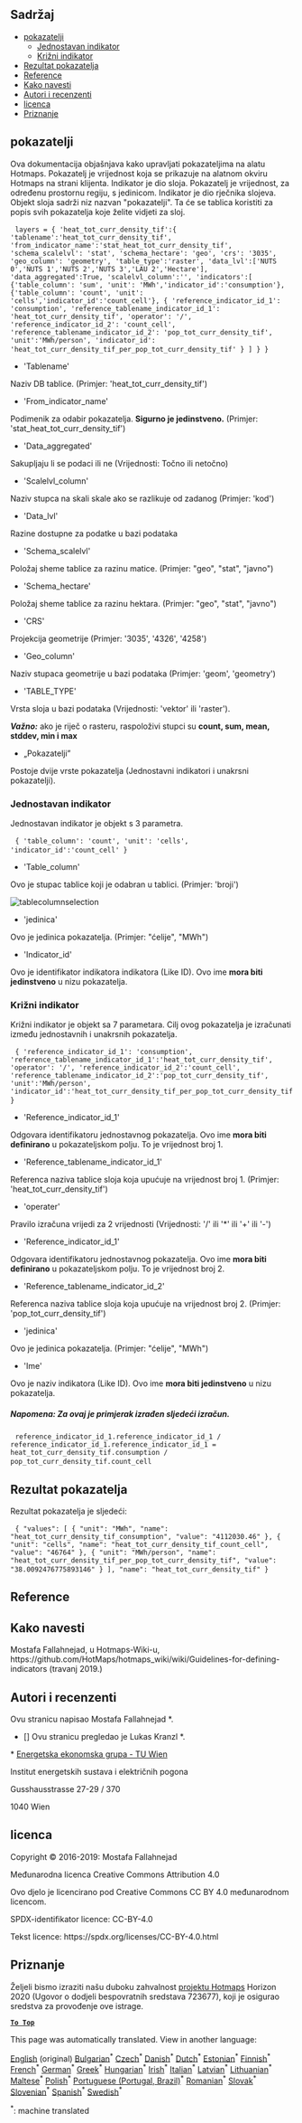 <h2> Sadržaj </h2><ul><li> <a href="#Indicators">pokazatelji</a> <ul><li> <a href="#Simple-indicator">Jednostavan indikator</a> </li><li> <a href="#Cross-indicator">Križni indikator</a> </li></ul></li><li> <a href="#Indicator-result">Rezultat pokazatelja</a> </li><li> <a href="#references">Reference</a> </li><li> <a href="#how-to-cite">Kako navesti</a> </li><li> <a href="#authors-and-reviewers">Autori i recenzenti</a> </li><li> <a href="#license">licenca</a> </li><li> <a href="#acknowledgement">Priznanje</a> </li></ul><h2> pokazatelji </h2><p> Ova dokumentacija objašnjava kako upravljati pokazateljima na alatu Hotmaps. Pokazatelj je vrijednost koja se prikazuje na alatnom okviru Hotmaps na strani klijenta. Indikator je dio sloja. Pokazatelj je vrijednost, za određenu prostornu regiju, s jedinicom. Indikator je dio rječnika slojeva. Objekt sloja sadrži niz nazvan &quot;pokazatelji&quot;. Ta će se tablica koristiti za popis svih pokazatelja koje želite vidjeti za sloj. </p><pre> <code>layers = { &#39;heat_tot_curr_density_tif&#39;:{ &#39;tablename&#39;:&#39;heat_tot_curr_density_tif&#39;, &#39;from_indicator_name&#39;:&#39;stat_heat_tot_curr_density_tif&#39;, &#39;schema_scalelvl&#39;: &#39;stat&#39;, &#39;schema_hectare&#39;: &#39;geo&#39;, &#39;crs&#39;: &#39;3035&#39;, &#39;geo_column&#39;: &#39;geometry&#39;, &#39;table_type&#39;:&#39;raster&#39;, &#39;data_lvl&#39;:[&#39;NUTS 0&#39;,&#39;NUTS 1&#39;,&#39;NUTS 2&#39;,&#39;NUTS 3&#39;,&#39;LAU 2&#39;,&#39;Hectare&#39;], &#39;data_aggregated&#39;:True, &#39;scalelvl_column&#39;:&#39;&#39;, &#39;indicators&#39;:[ {&#39;table_column&#39;: &#39;sum&#39;, &#39;unit&#39;: &#39;MWh&#39;,&#39;indicator_id&#39;:&#39;consumption&#39;}, {&#39;table_column&#39;: &#39;count&#39;, &#39;unit&#39;: &#39;cells&#39;,&#39;indicator_id&#39;:&#39;count_cell&#39;}, { &#39;reference_indicator_id_1&#39;: &#39;consumption&#39;, &#39;reference_tablename_indicator_id_1&#39;: &#39;heat_tot_curr_density_tif&#39;, &#39;operator&#39;: &#39;/&#39;, &#39;reference_indicator_id_2&#39;: &#39;count_cell&#39;, &#39;reference_tablename_indicator_id_2&#39;: &#39;pop_tot_curr_density_tif&#39;, &#39;unit&#39;:&#39;MWh/person&#39;, &#39;indicator_id&#39;: &#39;heat_tot_curr_density_tif_per_pop_tot_curr_density_tif&#39; } ] } }</code> </pre><ul><li> &#39;Tablename&#39; </li></ul><p> Naziv DB tablice. (Primjer: &#39;heat_tot_curr_density_tif&#39;) </p><ul><li> &#39;From_indicator_name&#39; </li></ul><p> Podimenik za odabir pokazatelja. <strong>Sigurno je jedinstveno.</strong> (Primjer: &#39;stat_heat_tot_curr_density_tif&#39;) </p><ul><li> &#39;Data_aggregated&#39; </li></ul><p> Sakupljaju li se podaci ili ne (Vrijednosti: Točno ili netočno) </p><ul><li> &#39;Scalelvl_column&#39; </li></ul><p> Naziv stupca na skali skale ako se razlikuje od zadanog (Primjer: &#39;kod&#39;) </p><ul><li> &#39;Data_lvl&#39; </li></ul><p> Razine dostupne za podatke u bazi podataka </p><ul><li> &#39;Schema_scalelvl&#39; </li></ul><p> Položaj sheme tablice za razinu matice. (Primjer: &quot;geo&quot;, &quot;stat&quot;, &quot;javno&quot;) </p><ul><li> &#39;Schema_hectare&#39; </li></ul><p> Položaj sheme tablice za razinu hektara. (Primjer: &quot;geo&quot;, &quot;stat&quot;, &quot;javno&quot;) </p><ul><li> &#39;CRS&#39; </li></ul><p> Projekcija geometrije (Primjer: &#39;3035&#39;, &#39;4326&#39;, &#39;4258&#39;) </p><ul><li> &#39;Geo_column&#39; </li></ul><p> Naziv stupaca geometrije u bazi podataka (Primjer: &#39;geom&#39;, &#39;geometry&#39;) </p><ul><li> &#39;TABLE_TYPE&#39; </li></ul><p> Vrsta sloja u bazi podataka (Vrijednosti: &#39;vektor&#39; ili &#39;raster&#39;). </p><p> <em><strong>Važno:</strong></em> ako je riječ o rasteru, raspoloživi stupci su <strong>count, sum, mean, stddev, min i max</strong> </p><ul><li> „Pokazatelji” </li></ul><p> Postoje dvije vrste pokazatelja (Jednostavni indikatori i unakrsni pokazatelji). </p><h3> Jednostavan indikator </h3><p> Jednostavan indikator je objekt s 3 parametra. </p><pre> <code>{ &#39;table_column&#39;: &#39;count&#39;, &#39;unit&#39;: &#39;cells&#39;, &#39;indicator_id&#39;:&#39;count_cell&#39; }</code> </pre><ul><li> &#39;Table_column&#39; </li></ul><p> Ovo je stupac tablice koji je odabran u tablici. (Primjer: &#39;broji&#39;) </p><p><img alt="tablecolumnselection" src="/api/assets/table_image.png"/></p><ul><li> &#39;jedinica&#39; </li></ul><p> Ovo je jedinica pokazatelja. (Primjer: &quot;ćelije&quot;, &quot;MWh&quot;) </p><ul><li> &#39;Indicator_id&#39; </li></ul><p> Ovo je identifikator indikatora indikatora (Like ID). Ovo ime <strong>mora biti jedinstveno</strong> u nizu pokazatelja. </p><h3> Križni indikator </h3><p> Križni indikator je objekt sa 7 parametara. Cilj ovog pokazatelja je izračunati između jednostavnih i unakrsnih pokazatelja. </p><pre> <code>{ &#39;reference_indicator_id_1&#39;: &#39;consumption&#39;, &#39;reference_tablename_indicator_id_1&#39;:&#39;heat_tot_curr_density_tif&#39;, &#39;operator&#39;: &#39;/&#39;, &#39;reference_indicator_id_2&#39;:&#39;count_cell&#39;, &#39;reference_tablename_indicator_id_2&#39;:&#39;pop_tot_curr_density_tif&#39;, &#39;unit&#39;:&#39;MWh/person&#39;, &#39;indicator_id&#39;:&#39;heat_tot_curr_density_tif_per_pop_tot_curr_density_tif&#39; }</code> </pre><ul><li> &#39;Reference_indicator_id_1&#39; </li></ul><p> Odgovara identifikatoru jednostavnog pokazatelja. Ovo ime <strong>mora biti definirano</strong> u pokazateljskom polju. To je vrijednost broj 1. </p><ul><li> &#39;Reference_tablename_indicator_id_1&#39; </li></ul><p> Referenca naziva tablice sloja koja upućuje na vrijednost broj 1. (Primjer: &#39;heat_tot_curr_density_tif&#39;) </p><ul><li> &#39;operater&#39; </li></ul><p> Pravilo izračuna vrijedi za 2 vrijednosti (Vrijednosti: &#39;/&#39; ili &#39;*&#39; ili &#39;+&#39; ili &#39;-&#39;) </p><ul><li> &#39;Reference_indicator_id_1&#39; </li></ul><p> Odgovara identifikatoru jednostavnog pokazatelja. Ovo ime <strong>mora biti definirano</strong> u pokazateljskom polju. To je vrijednost broj 2. </p><ul><li> &#39;Reference_tablename_indicator_id_2&#39; </li></ul><p> Referenca naziva tablice sloja koja upućuje na vrijednost broj 2. (Primjer: &#39;pop_tot_curr_density_tif&#39;) </p><ul><li> &#39;jedinica&#39; </li></ul><p> Ovo je jedinica pokazatelja. (Primjer: &quot;ćelije&quot;, &quot;MWh&quot;) </p><ul><li> &#39;Ime&#39; </li></ul><p> Ovo je naziv indikatora (Like ID). Ovo ime <strong>mora biti jedinstveno</strong> u nizu pokazatelja. </p><h5> Napomena: Za ovaj je primjerak izrađen sljedeći izračun. </h5><pre> <code>reference_indicator_id_1.reference_indicator_id_1 / reference_indicator_id_1.reference_indicator_id_1 = heat_tot_curr_density_tif.consumption / pop_tot_curr_density_tif.count_cell</code> </pre><h2> Rezultat pokazatelja </h2><p> Rezultat pokazatelja je sljedeći: </p><pre> <code>{ &quot;values&quot;: [ { &quot;unit&quot;: &quot;MWh&quot;, &quot;name&quot;: &quot;heat_tot_curr_density_tif_consumption&quot;, &quot;value&quot;: &quot;4112030.46&quot; }, { &quot;unit&quot;: &quot;cells&quot;, &quot;name&quot;: &quot;heat_tot_curr_density_tif_count_cell&quot;, &quot;value&quot;: &quot;46764&quot; }, { &quot;unit&quot;: &quot;MWh/person&quot;, &quot;name&quot;: &quot;heat_tot_curr_density_tif_per_pop_tot_curr_density_tif&quot;, &quot;value&quot;: &quot;38.0092476775893146&quot; } ], &quot;name&quot;: &quot;heat_tot_curr_density_tif&quot; }</code> </pre><h2> Reference </h2><h2> Kako navesti </h2><p> Mostafa Fallahnejad, u Hotmaps-Wiki-u, https://github.com/HotMaps/hotmaps_wiki/wiki/Guidelines-for-defining-indicators (travanj 2019.) </p><h2> Autori i recenzenti </h2><p> Ovu stranicu napisao Mostafa Fallahnejad *. </p><ul><li> [] Ovu stranicu pregledao je Lukas Kranzl *. </li></ul><p> * <a href="https://eeg.tuwien.ac.at/">Energetska ekonomska grupa - TU Wien</a> </p><p> Institut energetskih sustava i električnih pogona </p><p> Gusshausstrasse 27-29 / 370 </p><p> 1040 Wien </p><h2> licenca </h2><p> Copyright © 2016-2019: Mostafa Fallahnejad </p><p> Međunarodna licenca Creative Commons Attribution 4.0 </p><p> Ovo djelo je licencirano pod Creative Commons CC BY 4.0 međunarodnom licencom. </p><p> SPDX-identifikator licence: CC-BY-4.0 </p><p> Tekst licence: https://spdx.org/licenses/CC-BY-4.0.html </p><h2> Priznanje </h2><p> Željeli bismo izraziti našu duboku zahvalnost <a href="https://www.hotmaps-project.eu">projektu Hotmaps</a> Horizon 2020 (Ugovor o dodjeli bespovratnih sredstava 723677), koji je osigurao sredstva za provođenje ove istrage. </p><p><ins> <code><strong><a href="#table-of-contents">To Top</a></strong></code> </ins> </p>

This page was automatically translated. View in another language:

[English](en-Guidelines-for-defining-indicators) (original) [Bulgarian](bg-Guidelines-for-defining-indicators)<sup>\*</sup>  [Czech](cs-Guidelines-for-defining-indicators)<sup>\*</sup> [Danish](da-Guidelines-for-defining-indicators)<sup>\*</sup> [Dutch](nl-Guidelines-for-defining-indicators)<sup>\*</sup> [Estonian](et-Guidelines-for-defining-indicators)<sup>\*</sup> [Finnish](fi-Guidelines-for-defining-indicators)<sup>\*</sup> [French](fr-Guidelines-for-defining-indicators)<sup>\*</sup> [German](de-Guidelines-for-defining-indicators)<sup>\*</sup> [Greek](el-Guidelines-for-defining-indicators)<sup>\*</sup> [Hungarian](hu-Guidelines-for-defining-indicators)<sup>\*</sup> [Irish](ga-Guidelines-for-defining-indicators)<sup>\*</sup> [Italian](it-Guidelines-for-defining-indicators)<sup>\*</sup> [Latvian](lv-Guidelines-for-defining-indicators)<sup>\*</sup> [Lithuanian](lt-Guidelines-for-defining-indicators)<sup>\*</sup> [Maltese](mt-Guidelines-for-defining-indicators)<sup>\*</sup> [Polish](pl-Guidelines-for-defining-indicators)<sup>\*</sup> [Portuguese (Portugal, Brazil)](pt-Guidelines-for-defining-indicators)<sup>\*</sup> [Romanian](ro-Guidelines-for-defining-indicators)<sup>\*</sup> [Slovak](sk-Guidelines-for-defining-indicators)<sup>\*</sup> [Slovenian](sl-Guidelines-for-defining-indicators)<sup>\*</sup> [Spanish](es-Guidelines-for-defining-indicators)<sup>\*</sup> [Swedish](sv-Guidelines-for-defining-indicators)<sup>\*</sup> 

<sup>\*</sup>: machine translated
